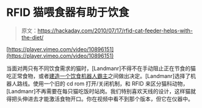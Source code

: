 # RFID 猫喂食器有助于饮食

> 原文：<https://hackaday.com/2010/07/17/rfid-cat-feeder-helps-with-the-diet/>

[https://player.vimeo.com/video/10896151](https://player.vimeo.com/video/10896151)

当面对两只有不同饮食需求的猫时，[Landmanr]不得不在手动阻止正在节食的猫吃正常食物，或者[建造一个饮食机器人霸主](http://www.instructables.com/id/RFID-pet-feeder/)之间做出决定。[Landmanr]选择了机器人路线。使用一个旧的 cd rom 打开/关闭机制，和 RFID 来区分猫科动物，[Landmanr]不再需要在每只猫吃饭时站岗。我们特别喜欢天线的设计，这样猫就得把头伸进去才能激活食物开口。你在视频中看不到那个版本，但它在仪器中。